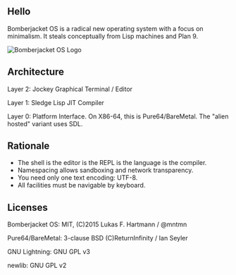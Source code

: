 Hello
-----

Bomberjacket OS is a radical new operating system with a focus on minimalism. It steals conceptually from Lisp machines and Plan 9.

![Bomberjacket OS Logo](http://dump.mntmn.com/bjos.png)

Architecture
------------

Layer 2: Jockey Graphical Terminal / Editor

Layer 1: Sledge Lisp JIT Compiler

Layer 0: Platform Interface. On X86-64, this is Pure64/BareMetal. The "alien hosted" variant uses SDL.

Rationale
---------

- The shell is the editor is the REPL is the language is the compiler.
- Namespacing allows sandboxing and network transparency.
- You need only one text encoding: UTF-8.
- All facilities must be navigable by keyboard.

Licenses
--------

Bomberjacket OS: MIT, (C)2015 Lukas F. Hartmann / @mntmn

Pure64/BareMetal: 3-clause BSD (C)ReturnInfinity / Ian Seyler

GNU Lightning: GNU GPL v3

newlib: GNU GPL v2
